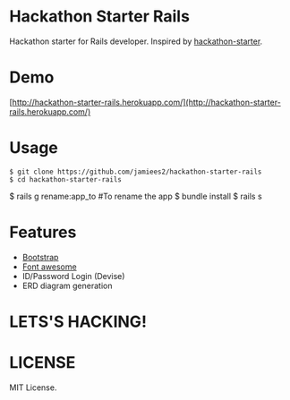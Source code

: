 Hackathon Starter Rails
=======================

Hackathon starter for Rails developer. Inspired by [hackathon-starter](https://github.com/sahat/hackathon-starter).

# Demo

[http://hackathon-starter-rails.herokuapp.com/](http://hackathon-starter-rails.herokuapp.com/)

# Usage

    $ git clone https://github.com/jamiees2/hackathon-starter-rails
	$ cd hackathon-starter-rails
  $ rails g rename:app_to <name> #To rename the app
	$ bundle install
	$ rails s



# Features

- [Bootstrap](getbootstrap.com)
- [Font awesome](fortawesome.github.io/Font-Awesome/)
- ID/Password Login (Devise)
- ERD diagram generation

# LETS'S HACKING!

# LICENSE

MIT License.
